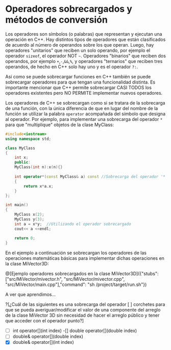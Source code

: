 # Operadores sobrecargados y métodos de conversión

Los operadores son símbolos (o palabras) que representan y ejecutan una operación en C++. Hay distintos tipos de operadores que están
clasificados de acuerdo al número de operandos sobre los que operan. Luego, hay operadores "unitarios" que reciben un solo operando,
por ejemplo el operador `sizeof`, el operador NOT `~`. Operadores "binarios" que reciben dos operandos, por ejemplo `+`,`-`,`&&`,`%`,
y operadores "ternarios" que reciben tres operandos, de hecho en C++ solo hay uno y es  el operador `?:`.

Así como se puede sobrecargar funciones en C++ también se puede sobrecargar operadores para que tengan una funcionalidad distinta. Es
importante mencionar que C++ permite sobrecargar CASI TODOS los operadores existentes pero NO PERMITE implementar nuevos operadores. 

Los operadores de C++ se sobrecargan como si se tratara de la sobrecarga de una función, con la única diferencia de que en lugar del
nombre de la función se utilizar la palabra `operator` acompañada del símbolo que designa al operador. Por ejemplo, para implementar
una sobrecarga del operador `*` para que "multiplique" objetos de la clase MyClass:

```C++ runnable
#include<iostream>
using namespace std;

class MyClass
{
	int x;
	public:
	MyClass(int n):x(n){}
	
	int operator*(const MyClass& a) const //Sobrecarga del operador '*' 
	{
		return x*a.x;
	}
}; 

int main()
{
	MyClass x(2);
    MyClass y(3);
    int a = x*y;  //Utilizando el operador sobrecargado
    cout<< a <<endl;
	
	return 0;
}
```

En el ejemplo a continuación se sobrecargan los operadores de las operaciones matemáticas básicas para implementar dichas operaciones
en la clase MiVector3D:

@[Ejemplo operadores sobrecargados en la clase MiVector3D]({"stubs": ["src/MiVector/mivector.h", "src/MiVector/mivector.cpp", "src/MiVector/main.cpp"],"command": "sh /project/target/run.sh"})

A ver que aprendimos...

?[¿Cuál de las siguientes es una sobrecarga del operador [ ] corchetes para que se pueda averiguar/modificar el valor de una componente del arreglo de la clase MiVector 3D sin necesidad de hacer el arreglo público y tener que acceder con el operador punto?]
-[ ] int operator[](int index)
-[] double operator[](double index)
-[ ] double& operator[](double index)
-[x] double& operator[](int index)
